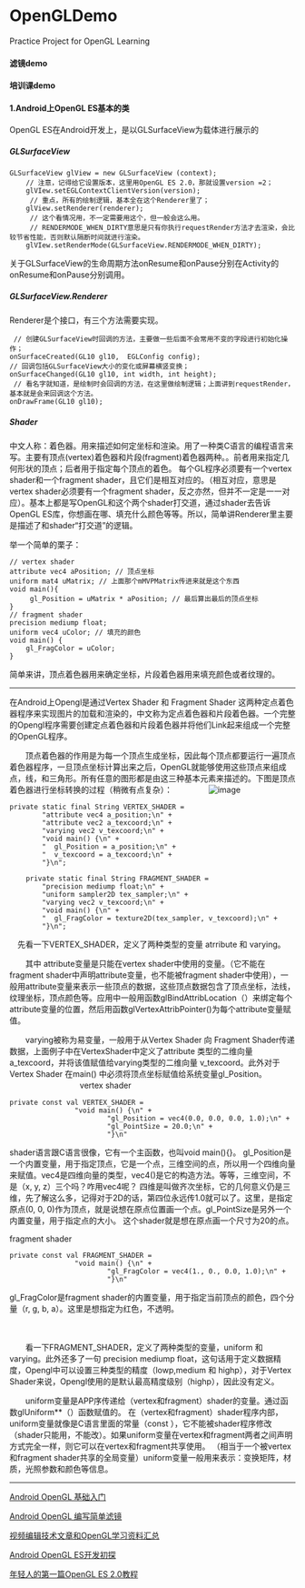 # OpenGLDemo
Practice Project for OpenGL Learning

#### 滤镜demo

#### 培训课demo




#### 1.Android上OpenGL ES基本的类
OpenGL ES在Android开发上，是以GLSurfaceView为载体进行展示的

##### GLSurfaceView

```
GLSurfaceView glView = new GLSurfaceView (context);
	// 注意，记得给它设置版本，这里用OpenGL ES 2.0，那就设置version =2；
	glVIew.setEGLContextClientVersion(version);
	 // 重点，所有的绘制逻辑，基本全在这个Renderer里了；
	glView.setRenderer(renderer);
	 // 这个看情况用，不一定需要用这个，但一般会这么用。
	 // RENDERMODE_WHEN_DIRTY意思是只有你执行requestRender方法才去渲染，会比较节省性能，否则默认隔断时间就进行渲染。
	glVIew.setRenderMode(GLSurfaceView.RENDERMODE_WHEN_DIRTY);
```
关于GLSurfaceView的生命周期方法onResume和onPause分别在Activity的onResume和onPause分别调用。


##### GLSurfaceView.Renderer

Renderer是个接口，有三个方法需要实现。

```
 // 创建GLSurfaceView时回调的方法，主要做一些后面不会常用不变的字段进行初始化操作；
onSurfaceCreated(GL10 gl10,  EGLConfig config);
// 回调包括GLSurfaceView大小的变化或屏幕横竖变换；
onSurfaceChanged(GL10 gl10, int width, int height);
 // 看名字就知道，是绘制时会回调的方法，在这里做绘制逻辑；上面讲到requestRender，基本就是会来回调这个方法。
onDrawFrame(GL10 gl10);

```

##### Shader
中文人称：着色器。用来描述如何定坐标和渲染。用了一种类C语言的编程语言来写。主要有顶点(vertex)着色器和片段(fragment)着色器两种。。前者用来指定几何形状的顶点；后者用于指定每个顶点的着色。 每个GL程序必须要有一个vertex shader和一个fragment shader，且它们是相互对应的。（相互对应，意思是vertex shader必须要有一个fragment shader，反之亦然，但并不一定是一一对应）。基本上都是写OpenGL和这个两个shader打交道，通过shader去告诉OpenGL ES库，你想画在哪、填充什么颜色等等。所以，简单讲Renderer里主要是描述了和shader“打交道”的逻辑。

举一个简单的栗子：


```
// vertex shader
attribute vec4 aPosition; // 顶点坐标
uniform mat4 uMatrix; // 上面那个mMVPMatrix传进来就是这个东西
void main(){
     gl_Position = uMatrix * aPosition; // 最后算出最后的顶点坐标
}
// fragment shader
precision mediump float;
uniform vec4 uColor; // 填充的颜色
void main() {
    gl_FragColor = uColor;
}
```

简单来讲，顶点着色器用来确定坐标，片段着色器用来填充颜色或者纹理的。







---


在Android上Opengl是通过Vertex Shader 和 Fragment Shader 这两种定点着色器程序来实现图片的加载和渲染的，中文称为定点着色器和片段着色器。一个完整的Opengl程序需要创建定点着色器和片段着色器并将他们Link起来组成一个完整的OpenGL程序。

　　顶点着色器的作用是为每一个顶点生成坐标，因此每个顶点都要运行一遍顶点着色器程序，一旦顶点坐标计算出来之后，OpenGL就能够使用这些顶点来组成点，线，和三角形。所有任意的图形都是由这三种基本元素来描述的。下图是顶点着色器进行坐标转换的过程（稍微有点复杂）：
　　
　　![image](https://images0.cnblogs.com/blog2015/306217/201505/022132338331597.png)
　　
　　
　　
```
private static final String VERTEX_SHADER =
        "attribute vec4 a_position;\n" +
        "attribute vec2 a_texcoord;\n" +
        "varying vec2 v_texcoord;\n" +
        "void main() {\n" +
        "  gl_Position = a_position;\n" +
        "  v_texcoord = a_texcoord;\n" +
        "}\n";

    private static final String FRAGMENT_SHADER =
        "precision mediump float;\n" +
        "uniform sampler2D tex_sampler;\n" +
        "varying vec2 v_texcoord;\n" +
        "void main() {\n" +
        "  gl_FragColor = texture2D(tex_sampler, v_texcoord);\n" +
        "}\n";
```


　先看一下VERTEX_SHADER，定义了两种类型的变量 atrribute 和 varying。

　　其中 attribute变量是只能在vertex shader中使用的变量。（它不能在fragment shader中声明attribute变量，也不能被fragment shader中使用），一般用attribute变量来表示一些顶点的数据，这些顶点数据包含了顶点坐标，法线，纹理坐标，顶点颜色等。应用中一般用函数glBindAttribLocation（）来绑定每个attribute变量的位置，然后用函数glVertexAttribPointer()为每个attribute变量赋值。

　　varying被称为易变量，一般用于从Vertex Shader 向 Fragment Shader传递数据，上面例子中在VertexShader中定义了attribute 类型的二维向量a_texcoord，并将该值赋值给varying类型的二维向量 v_texcoord。此外对于Vertex Shader 在main() 中必须将顶点坐标赋值给系统变量gl_Position。
　　
　　
　　
　　vertex shader

```
private const val VERTEX_SHADER =
                "void main() {\n" +
                        "gl_Position = vec4(0.0, 0.0, 0.0, 1.0);\n" +
                        "gl_PointSize = 20.0;\n" +
                        "}\n"
```

shader语言跟C语言很像，它有一个主函数，也叫void main(){}。
gl_Position是一个内置变量，用于指定顶点，它是一个点，三维空间的点，所以用一个四维向量来赋值。vec4是四维向量的类型，vec4()是它的构造方法。等等，三维空间，不是（x, y, z）三个吗？咋用vec4呢？ 四维是叫做齐次坐标，它的几何意义仍是三维，先了解这么多，记得对于2D的话，第四位永远传1.0就可以了。这里，是指定原点(0, 0, 0)作为顶点，就是说想在原点位置画一个点。gl_PointSize是另外一个内置变量，用于指定点的大小。
这个shader就是想在原点画一个尺寸为20的点。


fragment shader

```
private const val FRAGMENT_SHADER =
                "void main() {\n" +
                        "gl_FragColor = vec4(1., 0., 0.0, 1.0);\n" +
                        "}\n"
```
gl_FragColor是fragment shader的内置变量，用于指定当前顶点的颜色，四个分量（r, g, b, a）。这里是想指定为红色，不透明。

　　

　　看一下FRAGMENT_SHADER，定义了两种类型的变量，uniform 和 varying。此外还多了一句 precision mediump float，这句话用于定义数据精度，Opengl中可以设置三种类型的精度（lowp,medium 和 highp），对于Vertex Shader来说，Opengl使用的是默认最高精度级别（highp），因此没有定义。

　　uniform变量是APP序传递给（vertex和fragment）shader的变量。通过函数glUniform**（）函数赋值的。 在（vertex和fragment）shader程序内部，uniform变量就像是C语言里面的常量（const ），它不能被shader程序修改（shader只能用，不能改）。如果uniform变量在vertex和fragment两者之间声明方式完全一样，则它可以在vertex和fragment共享使用。 （相当于一个被vertex和fragment shader共享的全局变量）uniform变量一般用来表示：变换矩阵，材质，光照参数和颜色等信息。








---



[Android OpenGL 基础入门](https://www.cnblogs.com/zhuyp1015/p/4472599.html)

[Android OpenGL 编写简单滤镜](https://www.cnblogs.com/zhuyp1015/p/4513355.html)


[视频编辑技术文章和OpenGL学习资料汇总](http://www.zwdroid.top/2017/03/18/Video%20edit%20tech%20and%20OpenGL%20materials/)


[Android OpenGL ES开发初探](https://cloud.tencent.com/developer/article/1164128)


[年轻人的第一篇OpenGL ES 2.0教程](http://toughcoder.net/blog/2018/07/31/introduction-to-opengl-es-2-dot-0/)

